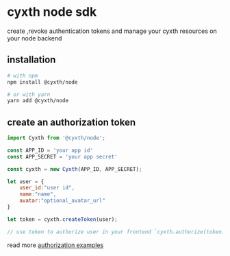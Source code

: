 # cyxth node sdk

create ,revoke authentication tokens and manage your cyxth resources on your node backend  

## installation

```bash
# with npm
npm install @cyxth/node

# or with yarn
yarn add @cyxth/node
```

## create an authorization token

```js
import Cyxth from '@cyxth/node';

const APP_ID = 'your app id'
const APP_SECRET = 'your app secret'

const cyxth = new Cyxth(APP_ID, APP_SECRET);

let user = {
    user_id:"user id",
    name:"name",
    avatar:"optional_avatar_url"
}

let token = cyxth.createToken(user);

// use token to authorize user in your frontend `cyxth.authorize(token)`
```

read more
[authorization examples](https://cyxth.com/docs/authorization)
